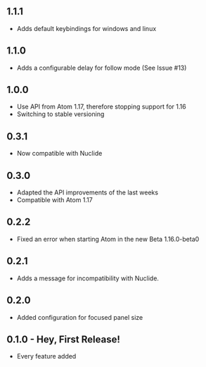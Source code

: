 ## 1.1.1
* Adds default keybindings for windows and linux

## 1.1.0
* Adds a configurable delay for follow mode (See Issue #13)

## 1.0.0

* Use API from Atom 1.17, therefore stopping support for 1.16
* Switching to stable versioning

## 0.3.1
* Now compatible with Nuclide

## 0.3.0
* Adapted the API improvements of the last weeks
* Compatible with Atom 1.17

## 0.2.2
* Fixed an error when starting Atom in the new Beta 1.16.0-beta0

## 0.2.1
* Adds a message for incompatibility with Nuclide.

## 0.2.0
* Added configuration for focused panel size

## 0.1.0 - Hey, First Release!
* Every feature added
